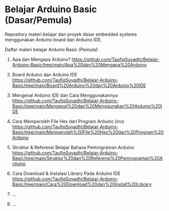 # Belajar Arduino Basic (Dasar/Pemula)
Repository materi belajar dan proyek dasar embedded systems menggunakan Arduino board dan Arduino IDE.

Daftar materi belajar Arduino Basic (Pemula):
1. Apa dan Mengapa Arduino? 
https://github.com/TaufiqSuyadhi/Belajar-Arduino-Basic/tree/main/Apa%20dan%20Mengapa%20Arduino

2. Board Arduino dan Arduino IDE
https://github.com/TaufiqSuyadhi/Belajar-Arduino-Basic/tree/main/Board%20Arduino%20dan%20Arduino%20IDE

3. Mengenal Arduino IDE dan Cara Menggunakannya
https://github.com/TaufiqSuyadhi/Belajar-Arduino-Basic/tree/main/Mengenal%20dan%20Menggunakan%20Arduino%20IDE

4. Cara Memperoleh File Hex dari Program Arduino (ino)
https://github.com/TaufiqSuyadhi/Belajar-Arduino-Basic/tree/main/Memperoleh%20File%20Hex%20dari%20Program%20Arduino

5. Struktur & Referensi Belajar Bahasa Pemrograman Arduino
https://github.com/TaufiqSuyadhi/Belajar-Arduino-Basic/tree/main/Struktur%20dan%20Referensi%20Pemrograman%20Arduino

6. Cara Download & Instalasi Library Pada Arduino IDE
https://github.com/TaufiqSuyadhi/Belajar-Arduino-Basic/tree/main/Cara%20Download%20dan%20Install%20Library

7. ...

8. ...
